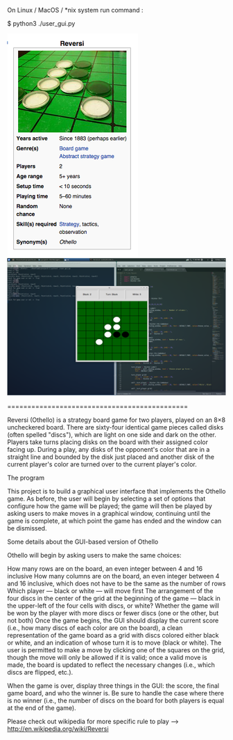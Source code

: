 On Linux / MacOS / *nix system run command :

$ python3 ./user_gui.py


![ScreenShot](screenshot.png)
![ScreenShot2](screenshot2.png)

=============================================

Reversi (Othello) is a strategy board game for two players, played on an 8×8 uncheckered board. There are sixty-four identical game pieces called disks (often spelled "discs"), which are light on one side and dark on the other. Players take turns placing disks on the board with their assigned color facing up. During a play, any disks of the opponent's color that are in a straight line and bounded by the disk just placed and another disk of the current player's color are turned over to the current player's color.

The program

This project is to build a graphical user interface that implements the Othello game. As before, the user will begin by selecting a set of options that configure how the game will be played; the game will then be played by asking users to make moves in a graphical window, continuing until the game is complete, at which point the game has ended and the window can be dismissed.

Some details about the GUI-based version of Othello

Othello will begin by asking users to make the same choices:

How many rows are on the board, an even integer between 4 and 16 inclusive
How many columns are on the board, an even integer between 4 and 16 inclusive, which does not have to be the same as the number of rows
Which player — black or white — will move first
The arrangement of the four discs in the center of the grid at the beginning of the game — black in the upper-left of the four cells with discs, or white?
Whether the game will be won by the player with more discs or fewer discs (one or the other, but not both)
Once the game begins, the GUI should display the current score (i.e., how many discs of each color are on the board), a clean representation of the game board as a grid with discs colored either black or white, and an indication of whose turn it is to move (black or white). The user is permitted to make a move by clicking one of the squares on the grid, though the move will only be allowed if it is valid; once a valid move is made, the board is updated to reflect the necessary changes (i.e., which discs are flipped, etc.).

When the game is over, display three things in the GUI: the score, the final game board, and who the winner is. Be sure to handle the case where there is no winner (i.e., the number of discs on the board for both players is equal at the end of the game).

Please check out wikipedia for more specific rule to play --> http://en.wikipedia.org/wiki/Reversi

